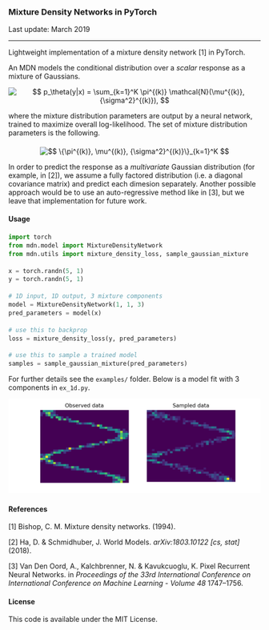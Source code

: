 ### Mixture Density Networks in PyTorch

Last update: March 2019

---

Lightweight implementation of a mixture density network [1] in PyTorch.

An MDN models the conditional distribution over a *scalar* response as a mixture of Gaussians.
<p align="center"><img alt="$$&#10;p_\theta(y|x) = \sum_{k=1}^K \pi^{(k)} \mathcal{N}(\mu^{(k)}, {\sigma^2}^{(k)}),&#10;$$" src="svgs/17870bed581ed5d53c0b24e84ca488a6.svg" align="middle" width="232.54644105pt" height="48.18280005pt"/></p>
where the mixture distribution parameters are output by a neural network, trained to maximize overall log-likelihood. The set of mixture distribution parameters is the following.
<p align="center"><img alt="$$&#10;\{\pi^{(k)}, \mu^{(k)}, {\sigma^2}^{(k)}\}_{k=1}^K&#10;$$" src="svgs/89d606a285fc8c10fba5542b37dae2c4.svg" align="middle" width="147.2683674pt" height="22.87862775pt"/></p>

In order to predict the response as a *multivariate* Gaussian distribution (for example, in [2]), we assume a fully factored distribution (i.e. a diagonal covariance matrix) and predict each dimesion separately. Another possible approach would be to use an auto-regressive method like in [3], but we leave that implementation for future work.

#### Usage

```python
import torch
from mdn.model import MixtureDensityNetwork
from mdn.utils import mixture_density_loss, sample_gaussian_mixture

x = torch.randn(5, 1)
y = torch.randn(5, 1)

# 1D input, 1D output, 3 mixture components
model = MixtureDensityNetwork(1, 1, 3)
pred_parameters = model(x)

# use this to backprop
loss = mixture_density_loss(y, pred_parameters)

# use this to sample a trained model
samples = sample_gaussian_mixture(pred_parameters)
```

For further details see the `examples/` folder. Below is a model fit with 3 components in `ex_1d.py`.

![ex_model](examples/fig_1d.png "Example model output")



#### References

[1] Bishop, C. M. Mixture density networks. (1994).

[2] Ha, D. & Schmidhuber, J. World Models. *arXiv:1803.10122 [cs, stat]* (2018).

[3] Van Den Oord, A., Kalchbrenner, N. & Kavukcuoglu, K. Pixel Recurrent Neural Networks. in *Proceedings of the 33rd International Conference on International Conference on Machine Learning - Volume 48* 1747–1756.

#### License

This code is available under the MIT License.
